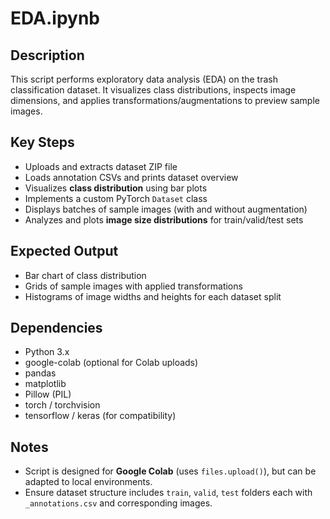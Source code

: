 # EDA.ipynb

## Description
This script performs exploratory data analysis (EDA) on the trash classification dataset. It visualizes class distributions, inspects image dimensions, and applies transformations/augmentations to preview sample images.

## Key Steps
- Uploads and extracts dataset ZIP file  
- Loads annotation CSVs and prints dataset overview  
- Visualizes **class distribution** using bar plots  
- Implements a custom PyTorch `Dataset` class  
- Displays batches of sample images (with and without augmentation)  
- Analyzes and plots **image size distributions** for train/valid/test sets  

## Expected Output
- Bar chart of class distribution  
- Grids of sample images with applied transformations  
- Histograms of image widths and heights for each dataset split  

## Dependencies
- Python 3.x  
- google-colab (optional for Colab uploads)  
- pandas  
- matplotlib  
- Pillow (PIL)  
- torch / torchvision  
- tensorflow / keras (for compatibility)  

## Notes
- Script is designed for **Google Colab** (uses `files.upload()`), but can be adapted to local environments.  
- Ensure dataset structure includes `train`, `valid`, `test` folders each with `_annotations.csv` and corresponding images.  
